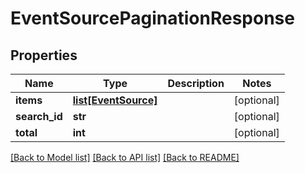 # EventSourcePaginationResponse

## Properties
Name | Type | Description | Notes
------------ | ------------- | ------------- | -------------
**items** | [**list[EventSource]**](EventSource.md) |  | [optional] 
**search_id** | **str** |  | [optional] 
**total** | **int** |  | [optional] 

[[Back to Model list]](../README.md#documentation-for-models) [[Back to API list]](../README.md#documentation-for-api-endpoints) [[Back to README]](../README.md)


